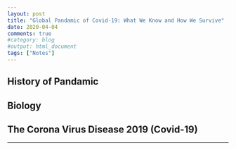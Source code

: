 ```yaml
---
layout: post
title: "Global Pandamic of Covid-19: What We Know and How We Survive"
date: 2020-04-04
comments: true
#category: blog
#output: html_document
tags: ["Notes"]
---
```


## History of Pandamic

## Biology

## The Corona Virus Disease 2019 (Covid-19)



--------------------------------------------------------




